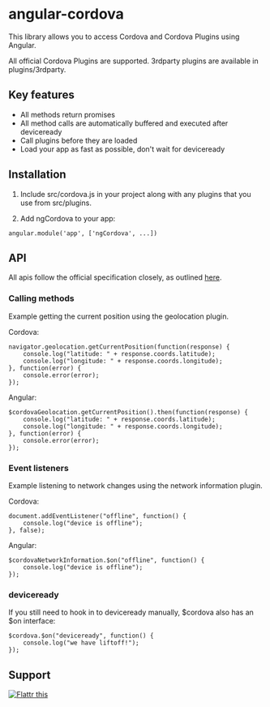 # angular-cordova
This library allows you to access Cordova and Cordova Plugins using Angular.

All official Cordova Plugins are supported. 3rdparty plugins are available in plugins/3rdparty.

## Key features
* All methods return promises
* All method calls are automatically buffered and executed after deviceready
* Call plugins before they are loaded
* Load your app as fast as possible, don't wait for deviceready

## Installation
1) Include src/cordova.js in your project along with any plugins that you use from src/plugins.

2) Add ngCordova to your app:
```
angular.module('app', ['ngCordova', ...])
```

## API
All apis follow the official specification closely, as outlined [here](https://cordova.apache.org/docs/en/latest/#plugin-apis). 

### Calling methods

Example getting the current position using the geolocation plugin.

Cordova:
```
navigator.geolocation.getCurrentPosition(function(response) {
    console.log("latitude: " + response.coords.latitude);
    console.log("longitude: " + response.coords.longitude);
}, function(error) {
    console.error(error);
});
```

Angular:
```
$cordovaGeolocation.getCurrentPosition().then(function(response) {
    console.log("latitude: " + response.coords.latitude);
    console.log("longitude: " + response.coords.longitude);
}, function(error) {
    console.error(error);
});
```

### Event listeners

Example listening to network changes using the network information plugin.

Cordova:
```
document.addEventListener("offline", function() {
    console.log("device is offline");
}, false);
```

Angular:
```
$cordovaNetworkInformation.$on("offline", function() {
    console.log("device is offline");
});
```

### deviceready

If you still need to hook in to deviceready manually, $cordova also has an $on interface:

```
$cordova.$on("deviceready", function() {
    console.log("we have liftoff!");
});
```


## Support
<a href="https://flattr.com/submit/auto?fid=g3ozze&url=https%3A%2F%2Fgithub.com%2Farnesson%2Fangular-cordova" target="_blank"><img src="https://button.flattr.com/flattr-badge-large.png" alt="Flattr this" title="Flattr this" border="0"></a>
